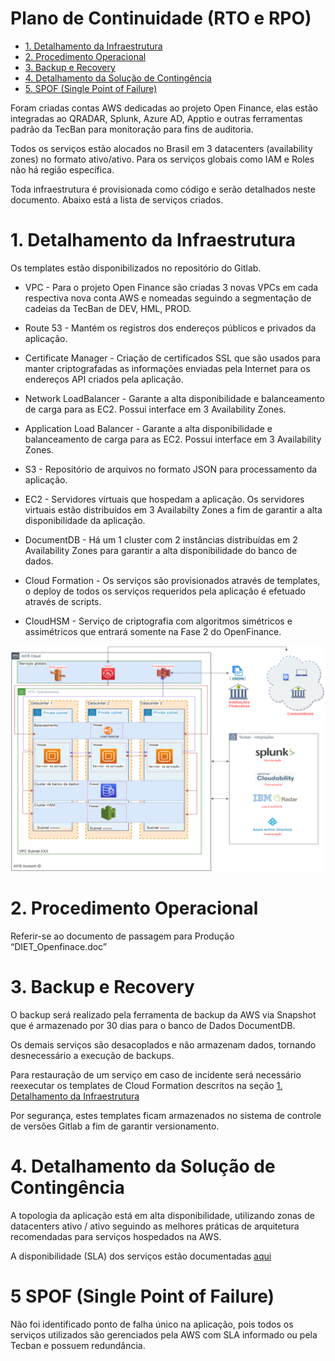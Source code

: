 # Plano de Continuidade (RTO e RPO)

- [1. Detalhamento da Infraestrutura](#1-detalhamento-da-infraestrutura)
- [2. Procedimento Operacional](#2-procedimento-operacional)
- [3. Backup e Recovery](#3-backup-e-recovery)
- [4. Detalhamento da Solução de Contingência](#4-detalhamento-da-solução-de-contingência)
- [5. SPOF (Single Point of Failure)](#5-spof-single-point-of-failure)

Foram criadas contas AWS dedicadas ao projeto Open Finance, elas estão integradas ao QRADAR, Splunk, Azure AD, Apptio e outras ferramentas padrão da TecBan para monitoração para fins de auditoria. 

Todos os serviços estão alocados no Brasil em 3 datacenters (availability zones) no formato ativo/ativo. Para os serviços globais como IAM e Roles não há região específica. 


Toda infraestrutura é provisionada como código e serão detalhados neste documento. Abaixo está a lista de serviços criados.


# 1. Detalhamento da Infraestrutura

Os templates estão disponibilizados no repositório do Gitlab.

* VPC -
Para o projeto Open Finance são criadas 3 novas VPCs em cada respectiva nova conta AWS e nomeadas seguindo a segmentação de cadeias da TecBan de DEV, HML, PROD.
 
* Route 53 -
Mantém os registros dos endereços públicos e privados da aplicação.

* Certificate Manager -
Criação de certificados SSL que são usados para manter criptografadas as informações enviadas pela Internet para os endereços API criados pela aplicação.

* Network LoadBalancer -
Garante a alta disponibilidade e balanceamento de carga para as EC2. Possui interface em 3 Availability Zones.

* Application Load Balancer -
Garante a alta disponibilidade e balanceamento de carga para as EC2. Possui interface em 3 Availability Zones.

* S3 -
Repositório de arquivos no formato JSON para processamento da aplicação.

* EC2 -
Servidores virtuais que hospedam a aplicação. Os servidores virtuais estão distribuídos em 3 Availabilty Zones a fim de garantir a alta disponibilidade da aplicação.

* DocumentDB -
Há um 1 cluster com 2 instâncias distribuídas em 2 Availability Zones para garantir a alta disponibilidade do banco de dados. 

* Cloud Formation -
Os serviços são provisionados através de templates, o deploy de todos os serviços requeridos pela aplicação é efetuado através de scripts.

* CloudHSM -
Serviço de criptografia com algoritmos simétricos e assimétricos que entrará somente na Fase 2 do OpenFinance.

![Infraestrutura](../images/imagem_25.png)


# 2. Procedimento Operacional
Referir-se ao documento de passagem para Produção “DIET_Openfinace.doc”


# 3. Backup e Recovery

O backup será realizado pela ferramenta de backup da AWS via Snapshot que é armazenado por 30 dias para o banco de Dados DocumentDB.

Os demais serviços são desacoplados e não armazenam dados, tornando desnecessário a execução de backups.

Para restauração de um serviço em caso de incidente será necessário reexecutar os templates de Cloud Formation descritos na seção [1. Detalhamento da Infraestrutura](#1-detalhamento-da-infraestrutura)

Por segurança, estes templates ficam armazenados no sistema de controle de versões Gitlab a fim de garantir versionamento. 

# 4. Detalhamento da Solução de Contingência

A topologia da aplicação está em alta disponibilidade, utilizando zonas de datacenters ativo / ativo seguindo as melhores práticas de arquitetura recomendadas para serviços hospedados na AWS.

A disponibilidade (SLA) dos serviços estão documentadas [aqui](https://aws.amazon.com/pt/legal/service-level-agreements/)


# 5	SPOF (Single Point of Failure)

Não foi identificado ponto de falha único na aplicação, pois todos os serviços utilizados são gerenciados pela AWS com SLA informado ou pela Tecban e possuem redundância.
